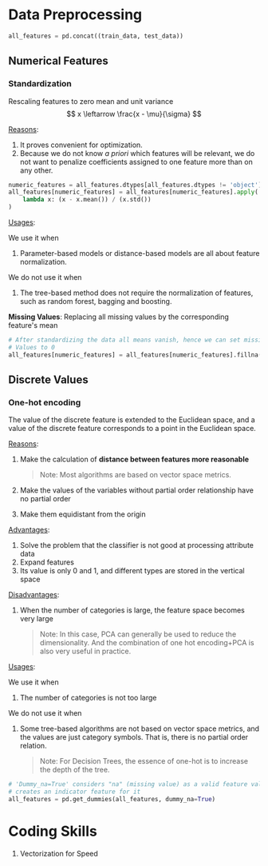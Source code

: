 # Data Preprocessing

```python
all_features = pd.concat((train_data, test_data))
```



## Numerical Features

### Standardization

Rescaling features to zero mean and unit variance
$$
x \leftarrow \frac{x - \mu}{\sigma}
$$

<u>Reasons</u>:

1. It proves convenient for optimization.
2. Because we do not know *a priori* which features will be relevant, we do not want to penalize coefficients assigned to one feature more than on any other.

```python
numeric_features = all_features.dtypes[all_features.dtypes != 'object'].index
all_features[numeric_features] = all_features[numeric_features].apply(
    lambda x: (x - x.mean()) / (x.std())
)
```

<u>Usages</u>:

We use it when

1. Parameter-based models or distance-based models are all about feature normalization.

We do not use it when

1. The tree-based method does not require the normalization of features, such as random forest, bagging and boosting.



**Missing Values**: Replacing all missing values by the corresponding feature's mean

```python
# After standardizing the data all means vanish, hence we can set missing
# Values to 0
all_features[numeric_features] = all_features[numeric_features].fillna(0)
```



  

## Discrete Values

### One-hot encoding

The value of the discrete feature is extended to the Euclidean space, and a value of the discrete feature corresponds to a point in the Euclidean space.

<u>Reasons</u>:

1. Make the calculation of **distance between features more reasonable**

   > Note: Most algorithms are based on vector space metrics.

2. Make the values of the variables without partial order relationship have no partial order 

3. Make them equidistant from the origin 

<u>Advantages</u>:

1. Solve the problem that the classifier is not good at processing attribute data
2. Expand features
3. Its value is only 0 and 1, and different types are stored in the vertical space 

<u>Disadvantages</u>:

1. When the number of categories is large, the feature space becomes very large

   > Note: In this case, PCA can generally be used to reduce the dimensionality. And the combination of one hot encoding+PCA is also very useful in practice.

<u>Usages</u>:

We use it when

1. The number of categories is not too large

We do not use it when

1. Some tree-based algorithms are not based on vector space metrics, and the values are just category symbols. That is, there is no partial order relation.

   > Note: For Decision Trees, the essence of one-hot is to increase the depth of the tree.

```python
# 'Dummy_na=True' considers "na" (missing value) as a valid feature value, and
# creates an indicator feature for it
all_features = pd.get_dummies(all_features, dummy_na=True)
```





# Coding Skills

1. Vectorization for Speed